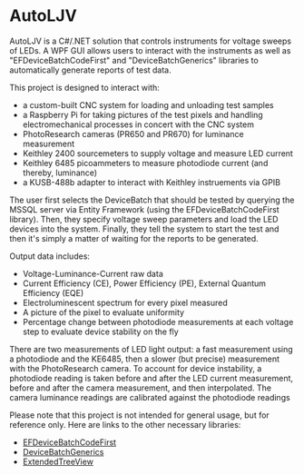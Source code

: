 # AutoLJV
AutoLJV is a C#/.NET solution that controls instruments for voltage sweeps of LEDs. A WPF GUI allows users to interact with the instruments as well as "EFDeviceBatchCodeFirst" and "DeviceBatchGenerics" libraries to automatically generate reports of test data.

This project is designed to interact with:
<ul>
<li>a custom-built CNC system for loading and unloading test samples</li>
<li>a Raspberry Pi for taking pictures of the test pixels and handling electromechanical processes in concert with the CNC system</li>
<li>PhotoResearch cameras (PR650 and PR670) for luminance measurement</li>
<li>Keithley 2400 sourcemeters to supply voltage and measure LED current</li>
<li>Keithley 6485 picoammeters to measure photodiode current (and thereby, luminance)</li>
<li>a KUSB-488b adapter to interact with Keithley instruements via GPIB</li>
</ul>

The user first selects the DeviceBatch that should be tested by querying the MSSQL server via Entity Framework (using the EFDeviceBatchCodeFirst library). Then, they specify voltage sweep parameters and load the LED devices into the system. Finally, they tell the system to start the test and then it's simply a matter of waiting for the reports to be generated.

Output data includes:
<ul>
<li>Voltage-Luminance-Current raw data</li>
<li>Current Efficiency (CE), Power Efficiency (PE), External Quantum Efficiency (EQE)</li>
<li>Electroluminescent spectrum for every pixel measured</li>
<li>A picture of the pixel to evaluate uniformity</li>
<li>Percentage change between photodiode measurements at each voltage step to evaluate device stability on the fly</li>
</ul>

There are two measurements of LED light output: a fast measurement using a photodiode and the KE6485, then a slower (but precise) measurement with the PhotoResearch camera. To account for device instability, a photodiode reading is taken before and after the LED current measurement, before and after the camera measurement, and then interpolated. The camera luminance readings are calibrated against the photodiode readings

Please note that this project is not intended for general usage, but for reference only. Here are links to the other necessary libraries:
<ul>
<li><a href="https://github.com/jakehyvonen/EFDeviceBatchCodeFirst">EFDeviceBatchCodeFirst</a></li>
<li><a href="https://github.com/jakehyvonen/DeviceBatchGenerics">DeviceBatchGenerics</a></li>
<li><a href="https://github.com/jakehyvonen/ExtendedTreeView">ExtendedTreeView</a></li>
</ul>
